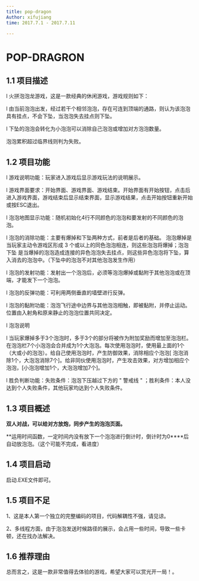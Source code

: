 ```yaml
---
title: pop-dragon
Author: xifujiang
time: 2017.7.1 - 2017.7.11

---
```




# POP-DRAGRON

## 1.1 项目描述

l  火拼泡泡龙游戏，这是一款经典的休闲游戏，游戏规则如下： 

l  由当前泡泡出发，经过若干个相邻泡泡，存在可连到顶端的通路，则认为该泡泡具有挂点，不会下坠，当泡泡失去挂点则下坠。

l  下坠的泡泡会转化为小泡泡可以消除自己泡泡或增加对方泡泡数量。

泡泡累积超过临界线则判为失败。

## 1.2 项目功能

l  游戏说明功能：玩家进入游戏后显示游戏玩法的说明展示。

l  游戏界面要求：开始界面、游戏界面、游戏结束。开始界面有开始按钮，点击后进入游戏界面，游戏结束后显示结束界面，显示游戏结果，点击开始按钮重新开始或按ESC退出。

l  泡泡地图显示功能：随机初始化4行不同颜色的泡泡和要发射的不同颜色的泡泡。

l  泡泡的消除功能：主要有爆掉和下坠两种方式，前者是后者的基础。 泡泡爆掉是当玩家主动令游戏区形成 3 个或以上的同色泡泡相连，则这些泡泡将爆掉；泡泡下坠 是当爆掉的泡泡造成连接的异色泡泡失去挂点，则这些异色泡泡将下坠，算入消去的泡泡中。（下坠中的泡泡不对其他泡泡发生作用）

l  泡泡的发射功能：发射出一个泡泡后，必须等泡泡爆掉或黏附于其他泡泡或在顶端，才能发下一个泡泡。

l  泡泡的反弹功能：可利用两侧垂直的墙壁进行反弹。

l  泡泡的黏附功能：泡泡飞行途中边界与其他泡泡相触，即被黏附，并停止运动。位置由入射角和原来静止的泡泡位置共同决定。

l  泡泡说明

l  当玩家爆掉多于3个泡泡时，多于3个的部分将被作为附加奖励而增加至泡泡栏。在泡泡栏7个小泡泡会合并成为1个大泡泡。每次使用泡泡时，使用最上面的1个（大或小的泡泡）。给自己使用泡泡时，产生防御效果，消除相应个泡泡[ 泡泡消除1个，大泡泡消除7个]。给非同伙使用泡泡时，产生攻击效果，对方增加相应个泡泡，[小泡泡增加1个，大泡泡增加7个]。

l  胜负判断功能：失败条件：泡泡下压越过下方的 " 警戒线 " ；胜利条件：本人没达到个人失败条件，其他玩家均达到个人失败条件。 

## 1.3 项目概述

**双人对战，可以给对方放炮，同步产生的泡泡页面。**

**运用时间函数，一定时间内没有放下一个泡泡进行倒计时，倒计时为0****后自动放泡泡。（这个可能不完成，看进度）

## 1.4 项目启动

 启动.EXE文件即可。



## 1.5 项目不足

1、这是本人第一个独立的完整编码的项目，代码解耦性不强，请见谅。

2、多线程方面，由于泡泡发送时候路径的展示，会占用一些时间，导致一些卡顿，还在找办法解决。

## 1.6 推荐理由

总而言之，这是一款非常值得去体验的游戏，希望大家可以赏光开一局！。
